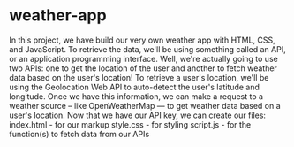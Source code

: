 # weather-app
In this project, we  have build  our very own weather app with HTML, CSS, and JavaScript. To retrieve the data, we'll be using something called an API, or an application programming interface.  Well, we're actually going to use two APIs: one to get the location of the user and another to fetch weather data based on the user's location!  To retrieve a user's location, we'll be using the Geolocation Web API to auto-detect the user's latitude and longitude. Once we have this information, we can make a request to a weather source – like OpenWeatherMap — to get weather data based on a user's location.    Now that we have our API key, we can create our files:  index.html - for our markup style.css - for styling script.js - for the function(s) to fetch data from our APIs
